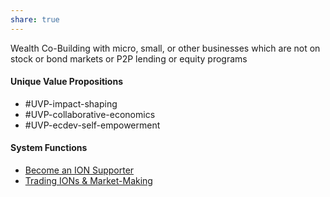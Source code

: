 ```yaml
---
share: true
---  
```

Wealth Co-Building with micro, small, or other businesses which are not on stock or bond markets or P2P lending or equity programs

#### Unique Value Propositions
- #UVP-impact-shaping 
- #UVP-collaborative-economics 
- #UVP-ecdev-self-empowerment 

#### System Functions
- [Become an ION Supporter](./Become%20an%20ION%20Supporter.md)
- [Trading IONs & Market-Making](./Trading%20IONs%20&%20Market-Making.md)